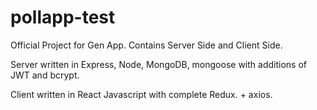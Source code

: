 # pollapp-test

Official Project for Gen App.
Contains Server Side and Client Side.

Server written in Express, Node, MongoDB, mongoose with additions of JWT and bcrypt.

Client written in React Javascript with complete Redux. + axios. 
